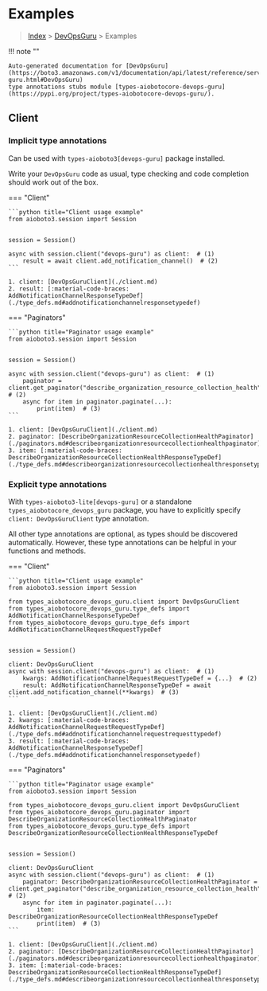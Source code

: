 # Examples

> [Index](../README.md) > [DevOpsGuru](./README.md) > Examples

!!! note ""

    Auto-generated documentation for [DevOpsGuru](https://boto3.amazonaws.com/v1/documentation/api/latest/reference/services/devops-guru.html#DevOpsGuru)
    type annotations stubs module [types-aiobotocore-devops-guru](https://pypi.org/project/types-aiobotocore-devops-guru/).

## Client

### Implicit type annotations

Can be used with `types-aioboto3[devops-guru]` package installed.

Write your `DevOpsGuru` code as usual,
type checking and code completion should work out of the box.



=== "Client"

    ```python title="Client usage example"
    from aioboto3.session import Session


    session = Session()

    async with session.client("devops-guru") as client:  # (1)
        result = await client.add_notification_channel()  # (2)
    ```

    1. client: [DevOpsGuruClient](./client.md)
    2. result: [:material-code-braces: AddNotificationChannelResponseTypeDef](./type_defs.md#addnotificationchannelresponsetypedef) 



=== "Paginators"

    ```python title="Paginator usage example"
    from aioboto3.session import Session


    session = Session()

    async with session.client("devops-guru") as client:  # (1)
        paginator = client.get_paginator("describe_organization_resource_collection_health")  # (2)
        async for item in paginator.paginate(...):
            print(item)  # (3)
    ```

    1. client: [DevOpsGuruClient](./client.md)
    2. paginator: [DescribeOrganizationResourceCollectionHealthPaginator](./paginators.md#describeorganizationresourcecollectionhealthpaginator)
    3. item: [:material-code-braces: DescribeOrganizationResourceCollectionHealthResponseTypeDef](./type_defs.md#describeorganizationresourcecollectionhealthresponsetypedef) 




### Explicit type annotations

With `types-aioboto3-lite[devops-guru]`
or a standalone `types_aiobotocore_devops_guru` package, you have to explicitly specify
`client: DevOpsGuruClient` type annotation.

All other type annotations are optional, as types should be discovered automatically.
However, these type annotations can be helpful in your functions and methods.


=== "Client"

    ```python title="Client usage example"
    from aioboto3.session import Session

    from types_aiobotocore_devops_guru.client import DevOpsGuruClient
    from types_aiobotocore_devops_guru.type_defs import AddNotificationChannelResponseTypeDef
    from types_aiobotocore_devops_guru.type_defs import AddNotificationChannelRequestRequestTypeDef


    session = Session()

    client: DevOpsGuruClient
    async with session.client("devops-guru") as client:  # (1)
        kwargs: AddNotificationChannelRequestRequestTypeDef = {...}  # (2)
        result: AddNotificationChannelResponseTypeDef = await client.add_notification_channel(**kwargs)  # (3)
    ```

    1. client: [DevOpsGuruClient](./client.md)
    2. kwargs: [:material-code-braces: AddNotificationChannelRequestRequestTypeDef](./type_defs.md#addnotificationchannelrequestrequesttypedef) 
    3. result: [:material-code-braces: AddNotificationChannelResponseTypeDef](./type_defs.md#addnotificationchannelresponsetypedef) 



=== "Paginators"

    ```python title="Paginator usage example"
    from aioboto3.session import Session

    from types_aiobotocore_devops_guru.client import DevOpsGuruClient
    from types_aiobotocore_devops_guru.paginator import DescribeOrganizationResourceCollectionHealthPaginator
    from types_aiobotocore_devops_guru.type_defs import DescribeOrganizationResourceCollectionHealthResponseTypeDef


    session = Session()

    client: DevOpsGuruClient
    async with session.client("devops-guru") as client:  # (1)
        paginator: DescribeOrganizationResourceCollectionHealthPaginator = client.get_paginator("describe_organization_resource_collection_health")  # (2)
        async for item in paginator.paginate(...):
            item: DescribeOrganizationResourceCollectionHealthResponseTypeDef
            print(item)  # (3)
    ```

    1. client: [DevOpsGuruClient](./client.md)
    2. paginator: [DescribeOrganizationResourceCollectionHealthPaginator](./paginators.md#describeorganizationresourcecollectionhealthpaginator)
    3. item: [:material-code-braces: DescribeOrganizationResourceCollectionHealthResponseTypeDef](./type_defs.md#describeorganizationresourcecollectionhealthresponsetypedef) 




